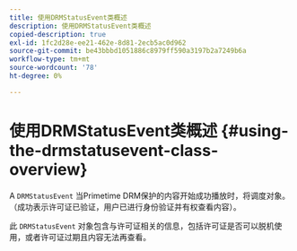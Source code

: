 ```yaml
---
title: 使用DRMStatusEvent类概述
description: 使用DRMStatusEvent类概述
copied-description: true
exl-id: 1fc2d28e-ee21-462e-8d81-2ecb5ac0d962
source-git-commit: be43bbbd1051886c8979ff590a3197b2a7249b6a
workflow-type: tm+mt
source-wordcount: '78'
ht-degree: 0%

---
```


# 使用DRMStatusEvent类概述 {#using-the-drmstatusevent-class-overview}

A `DRMStatusEvent` 当Primetime DRM保护的内容开始成功播放时，将调度对象。 （成功表示许可证已验证，用户已进行身份验证并有权查看内容）。

此 `DRMStatusEvent` 对象包含与许可证相关的信息，包括许可证是否可以脱机使用，或者许可证过期且内容无法再查看。

